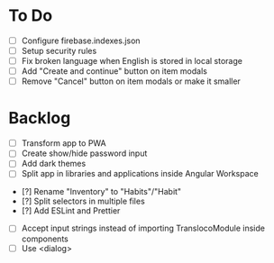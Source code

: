 # To Do
- [ ] Configure firebase.indexes.json
- [ ] Setup security rules
- [ ] Fix broken language when English is stored in local storage
- [ ] Add "Create and continue" button on item modals
- [ ] Remove "Cancel" button on item modals or make it smaller

# Backlog
- [ ] Transform app to PWA
- [ ] Create show/hide password input
- [ ] Add dark themes
- [ ] Split app in libraries and applications inside Angular Workspace
- [?] Rename "Inventory" to "Habits"/"Habit"
- [?] Split selectors in multiple files
- [?] Add ESLint and Prettier
- [ ] Accept input strings instead of importing TranslocoModule inside components
- [ ] Use &lt;dialog&gt;
